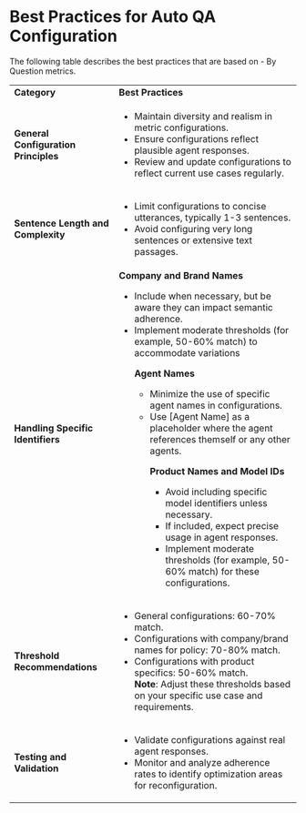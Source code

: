 
# Best Practices for Auto QA Configuration

The following table describes the best practices that are based on - By Question metrics.

<table>
  <tr>
   <td><strong>Category</strong>
   </td>
   <td><strong>Best Practices</strong>
   </td>
  </tr>
  <tr>
   <td><strong>General Configuration Principles</strong>
   </td>
   <td>
<ul>

<li>Maintain diversity and realism in metric configurations.

<li>Ensure configurations reflect plausible agent responses.

<li>Review and update configurations to reflect current use cases regularly.
</li>
</ul>
   </td>
  </tr>
  <tr>
   <td><strong>Sentence Length and Complexity</strong>
   </td>
   <td>
<ul>

<li>Limit configurations to concise utterances, typically 1-3 sentences.

<li>Avoid configuring very long sentences or extensive text passages.
</li>
</ul>
   </td>
  </tr>
  <tr>
   <td><strong>Handling Specific Identifiers</strong>
   </td>
   <td><strong>Company and Brand Names</strong>
<ul>

<li>Include when necessary, but be aware they can impact semantic adherence.

<li>Implement moderate thresholds (for example, 50-60% match) to accommodate variations

<strong>Agent Names</strong>
<ul>

<li>Minimize the use of specific agent names in configurations.

<li>Use [Agent Name] as a placeholder where the agent references themself or any other agents.

<strong>Product Names and Model IDs</strong>
<ul>

<li>Avoid including specific model identifiers unless necessary.

<li>If included, expect precise usage in agent responses.

<li>Implement moderate thresholds (for example, 50-60% match) for these configurations.
</li>
</ul>
</li>
</ul>
</li>
</ul>
   </td>
  </tr>
  <tr>
   <td><strong>Threshold Recommendations</strong>
   </td>
   <td>
<ul>

<li>General configurations: 60-70% match.

<li>Configurations with company/brand names for policy: 70-80% match.

<li>Configurations with product specifics: 50-60% match.
<br>
<strong>Note</strong>: Adjust these thresholds based on your specific use case and requirements.
</li>
</ul>
   </td>
  </tr>
  <tr>
   <td><strong>Testing and Validation</strong>
   </td>
   <td>
<ul>

<li>Validate configurations against real agent responses. 

<li>Monitor and analyze adherence rates to identify optimization areas for reconfiguration.
</li>
</ul>
   </td>
  </tr>
</table>